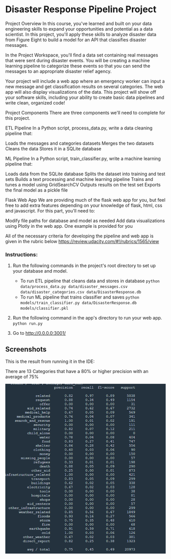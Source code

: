 # Disaster Response Pipeline Project

Project Overview In this course, you've learned and built on your data engineering skills to expand your opportunities and potential as a data scientist. In this project, you'll apply these skills to analyze disaster data from Figure Eight to build a model for an API that classifies disaster messages.

In the Project Workspace, you'll find a data set containing real messages that were sent during disaster events. You will be creating a machine learning pipeline to categorize these events so that you can send the messages to an appropriate disaster relief agency.

Your project will include a web app where an emergency worker can input a new message and get classification results on several categories. The web app will also display visualizations of the data. This project will show off your software skills, including your ability to create basic data pipelines and write clean, organized code!

Project Components There are three components we'll need to complete for this project.

ETL Pipeline In a Python script, process_data.py, write a data cleaning pipeline that: 

Loads the messages and categories datasets 
Merges the two datasets 
Cleans the data 
Stores it in a SQLite database 

ML Pipeline In a Python script, train_classifier.py, write a machine learning pipeline that: 

Loads data from the SQLite database 
Splits the dataset into training and test sets 
Builds a text processing and machine learning pipeline 
Trains and tunes a model using GridSearchCV Outputs results on the test set 
Exports the final model as a pickle file

Flask Web App
We are providing much of the flask web app for you, but feel free to add extra features depending on your knowledge of flask, html, css and javascript. For this part, you'll need to:

Modify file paths for database and model as needed
Add data visualizations using Plotly in the web app. One example is provided for you

All of the necessary criteria for developing the pipeline and web app is given in the rubric below https://review.udacity.com/#!/rubrics/1565/view


### Instructions:
1. Run the following commands in the project's root directory to set up your database and model.

    - To run ETL pipeline that cleans data and stores in database
        `python data/process_data.py data/disaster_messages.csv data/disaster_categories.csv data/DisasterResponse.db`
    - To run ML pipeline that trains classifier and saves
        `python models/train_classifier.py data/DisasterResponse.db models/classifier.pkl`

2. Run the following command in the app's directory to run your web app.
    `python run.py`

3. Go to http://0.0.0.0:3001/


## Screenshots
This is the result from running it in the IDE:

There are 13 Categories that have a 80% or higher precision with an average of 75%

![Alt text](https://github.com/Benzula/Disaster-Pipeline-Project/blob/master/Screenshot.PNG?raw=true "Screenshot")
